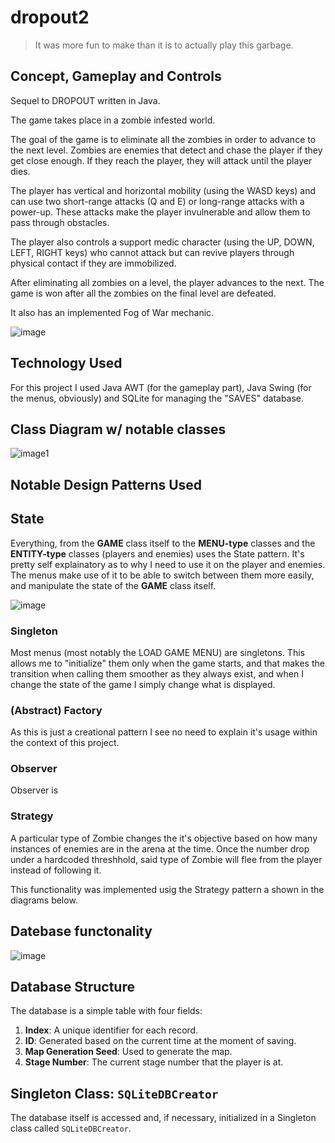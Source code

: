 # dropout2
> It was more fun to make than it is to actually play this garbage.

## Concept, Gameplay and Controls
Sequel to DROPOUT written in Java.

The game takes place in a zombie infested world.

The goal of the game is to eliminate all the zombies in order to advance to the next level. Zombies are enemies that detect and chase the player if they get close enough. If they reach the player, they will attack until the player dies.

The player has vertical and horizontal mobility (using the WASD keys) and can use two short-range attacks (Q and E) or long-range attacks with a power-up. These attacks make the player invulnerable and allow them to pass through obstacles.

The player also controls a support medic character (using the UP, DOWN, LEFT, RIGHT keys) who cannot attack but can revive players through physical contact if they are immobilized.

After eliminating all zombies on a level, the player advances to the next. The game is won after all the zombies on the final level are defeated.

It also has an implemented Fog of War mechanic.

![image](https://github.com/user-attachments/assets/bf30fe28-744f-4a91-b14b-2962ebfec19c)


## Technology Used

For this project I used Java AWT (for the gameplay part), Java Swing (for the menus, obviously) and SQLite for managing the "SAVES" database.

## Class Diagram w/ notable classes

![image1](https://github.com/user-attachments/assets/9a531c92-8ec7-4126-a695-6193b21ca200)



## Notable Design Patterns Used

## State

Everything, from the **GAME** class itself to the **MENU-type** classes and the **ENTITY-type** classes (players and enemies) uses the State pattern. It's pretty self explainatory as to why I need to use it on the player and enemies. The menus make use of it to be able to switch between them more easily, and manipulate the state of the **GAME** class itself.

![image](https://github.com/user-attachments/assets/833661dc-2360-4287-ace4-209037b2a01b)


### Singleton

Most menus (most notably the LOAD GAME MENU) are singletons. This allows me to "initialize" them only when the game starts, and that makes the transition when calling them smoother as they always exist, and when I change the state of the game I simply change what is displayed.

### (Abstract) Factory

As this is just a creational pattern I see no need to explain it's usage within the context of this project.

### Observer

Observer is 

### Strategy

A particular type of Zombie changes the it's objective based on how many instances of enemies are in the arena at the time. Once the number drop under a hardcoded threshhold, said type of Zombie will flee from the player instead of following it.

This functionality was implemented usig the Strategy pattern a shown in the diagrams below.
## Datebase functonality

![image](https://github.com/user-attachments/assets/5c00f970-cd30-4315-8dd2-179fd18a6986)


## Database Structure

The database is a simple table with four fields:

1. **Index**: A unique identifier for each record.
2. **ID**: Generated based on the current time at the moment of saving.
3. **Map Generation Seed**: Used to generate the map.
4. **Stage Number**: The current stage number that the player is at.

## Singleton Class: `SQLiteDBCreator`

The database itself is accessed and, if necessary, initialized in a Singleton class called `SQLiteDBCreator`.
